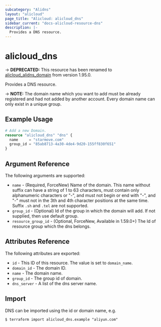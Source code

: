 ```yaml
---
subcategory: "Alidns"
layout: "alicloud"
page_title: "Alicloud: alicloud_dns"
sidebar_current: "docs-alicloud-resource-dns"
description: |-
  Provides a DNS resource.
---
```


# alicloud\_dns

-> **DEPRECATED:** This resource has been renamed to [alicloud_alidns_domain](https://www.terraform.io/docs/providers/alicloud/r/alidns_domain) from version 1.95.0.

Provides a DNS resource.

-> **NOTE:** The domain name which you want to add must be already registered and had not added by another account. Every domain name can only exist in a unique group.

## Example Usage

```terraform
# Add a new Domain.
resource "alicloud_dns" "dns" {
  name     = "starmove.com"
  group_id = "85ab8713-4a30-4de4-9d20-155ff830f651"
}
```
## Argument Reference

The following arguments are supported:

* `name` - (Required, ForceNew) Name of the domain. This name without suffix can have a string of 1 to 63 characters, must contain only alphanumeric characters or "-", and must not begin or end with "-", and "-" must not in the 3th and 4th character positions at the same time. Suffix `.sh` and `.tel` are not supported.
* `group_id` - (Optional) Id of the group in which the domain will add. If not supplied, then use default group.
* `resource_group_id` - (Optional, ForceNew, Available in 1.59.0+) The Id of resource group which the dns belongs.

## Attributes Reference

The following attributes are exported:

* `id` - This ID of this resource. The value is set to `domain_name`.
* `domain_id` - The domain ID.
* `name` - The domain name.
* `group_id` - The group id of domain.
* `dns_server` - A list of the dns server name.

## Import

DNS can be imported using the id or domain name, e.g.

```shell
$ terraform import alicloud_dns.example "aliyun.com"
```
